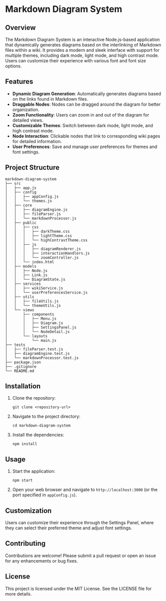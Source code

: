 # Markdown Diagram System

## Overview
The Markdown Diagram System is an interactive Node.js-based application that dynamically generates diagrams based on the interlinking of Markdown files within a wiki. It provides a modern and sleek interface with support for multiple themes, including dark mode, light mode, and high contrast mode. Users can customize their experience with various font and font size options.

## Features
- **Dynamic Diagram Generation**: Automatically generates diagrams based on the links found in Markdown files.
- **Draggable Nodes**: Nodes can be dragged around the diagram for better organization.
- **Zoom Functionality**: Users can zoom in and out of the diagram for detailed views.
- **Customizable Themes**: Switch between dark mode, light mode, and high contrast mode.
- **Node Interaction**: Clickable nodes that link to corresponding wiki pages for detailed information.
- **User Preferences**: Save and manage user preferences for themes and font settings.

## Project Structure
```
markdown-diagram-system
├── src
│   ├── app.js
│   ├── config
│   │   ├── appConfig.js
│   │   └── themes.js
│   ├── core
│   │   ├── diagramEngine.js
│   │   ├── fileParser.js
│   │   └── markdownProcessor.js
│   ├── public
│   │   ├── css
│   │   │   ├── darkTheme.css
│   │   │   ├── lightTheme.css
│   │   │   └── highContrastTheme.css
│   │   ├── js
│   │   │   ├── diagramRenderer.js
│   │   │   ├── interactionHandlers.js
│   │   │   └── zoomController.js
│   │   └── index.html
│   ├── models
│   │   ├── Node.js
│   │   ├── Link.js
│   │   └── DiagramState.js
│   ├── services
│   │   ├── wikiService.js
│   │   └── userPreferencesService.js
│   ├── utils
│   │   ├── fileUtils.js
│   │   └── themeUtils.js
│   └── views
│       ├── components
│       │   ├── Menu.js
│       │   ├── Diagram.js
│       │   ├── SettingsPanel.js
│       │   └── NodeDetail.js
│       └── layouts
│           └── main.js
├── tests
│   ├── fileParser.test.js
│   ├── diagramEngine.test.js
│   └── markdownProcessor.test.js
├── package.json
├── .gitignore
└── README.md
```

## Installation
1. Clone the repository:
   ```
   git clone <repository-url>
   ```
2. Navigate to the project directory:
   ```
   cd markdown-diagram-system
   ```
3. Install the dependencies:
   ```
   npm install
   ```

## Usage
1. Start the application:
   ```
   npm start
   ```
2. Open your web browser and navigate to `http://localhost:3000` (or the port specified in `appConfig.js`).

## Customization
Users can customize their experience through the Settings Panel, where they can select their preferred theme and adjust font settings.

## Contributing
Contributions are welcome! Please submit a pull request or open an issue for any enhancements or bug fixes.

## License
This project is licensed under the MIT License. See the LICENSE file for more details.